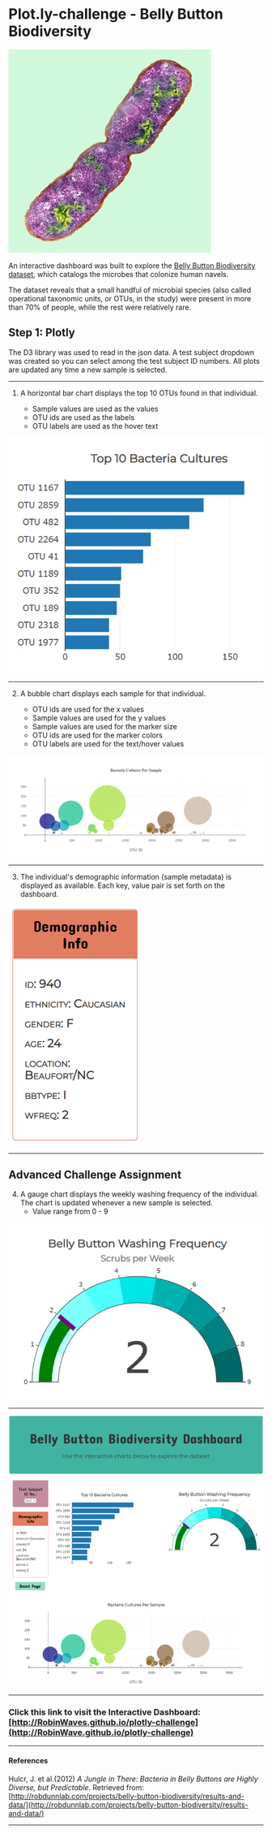 # Plot.ly-challenge - Belly Button Biodiversity

![Bacteria by filterforge.com](images/bacteria.jpg)

An interactive dashboard was built to explore the [Belly Button Biodiversity dataset](http://robdunnlab.com/projects/belly-button-biodiversity/), which catalogs the microbes that colonize human navels.

The dataset reveals that a small handful of microbial species (also called operational taxonomic units, or OTUs, in the study) were present in more than 70% of people, while the rest were relatively rare.

## Step 1: Plotly
The D3 library was used to read in the json data.  A test subject dropdown was created so you can select among the test subject ID numbers.  All plots are updated any time a new sample is selected.

---

1.  A horizontal bar chart displays the top 10 OTUs found in that individual. 

    * Sample values are used as the values
    * OTU ids are used as the labels
    * OTU labels are used as the hover text

![Bar Chart](images/horizontalBar.png)

---

2. A bubble chart displays each sample for that individual.

    * OTU ids are used for the x values
    * Sample values are used for the y values
    * Sample values are used for the marker size
    * OTU ids are used for the marker colors
    * OTU labels are used for the text/hover values
    
![Bubble Chart](images/bubble.png)

---

3. The individual's demographic information (sample metadata) is displayed as available.  Each key, value pair is set forth on the dashboard.

![Demographic Info](images/metadata.png)

---

## Advanced Challenge Assignment

4.  A gauge chart displays the weekly washing frequency of the individual.  The chart is updated whenever a new sample is selected.
    * Value range from 0 - 9

![Gauge Chart](images/gauge.png)

---

![Full Dashboard](images/dashboard.png)

---

### **Click this link to visit the Interactive Dashboard:** [http://RobinWaves.github.io/plotly-challenge](http://RobinWave.github.io/plotly-challenge)

- - -

#### References

Hulcr, J. et al.(2012) _A Jungle in There: Bacteria in Belly Buttons are Highly Diverse, but Predictable_. Retrieved from: [http://robdunnlab.com/projects/belly-button-biodiversity/results-and-data/](http://robdunnlab.com/projects/belly-button-biodiversity/results-and-data/)

- - -